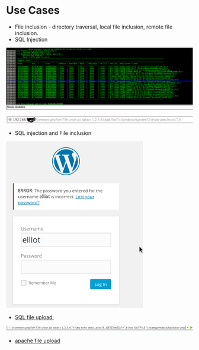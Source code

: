 # Use Cases

* File inclusion - directory traversal, local file inclusion, remote file inclusion.
* SQL Injection

![sql injection example 1](../.gitbook/assets/image%20%289%29.png)

![sql injection example 2](../.gitbook/assets/image%20%2830%29.png)

* SQL injection and File inclusion

![sql injection + file inclusion](../.gitbook/assets/image%20%2828%29.png)

* [SQL file upload.](7.2-file-inclusion-vulnerabilities.md#7-2-3-lfi-enable-and-rfi-disabled-approach-1)

![sql file upload](../.gitbook/assets/image%20%284%29.png)

* [apache file upload ](7.2-file-inclusion-vulnerabilities.md#7-2-4-lfi-enabled-and-rfi-disabled-approach-2)



